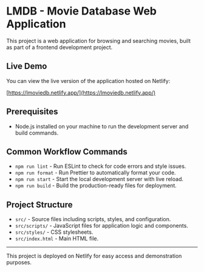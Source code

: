  # LMDB - Movie Database Web Application

This project is a web application for browsing and searching movies, built as part of a frontend development project.

## Live Demo

You can view the live version of the application hosted on Netlify:

[https://lmoviedb.netlify.app/](https://lmoviedb.netlify.app/)

## Prerequisites

- Node.js installed on your machine to run the development server and build commands.

## Common Workflow Commands

- `npm run lint` - Run ESLint to check for code errors and style issues.
- `npm run format` - Run Prettier to automatically format your code.
- `npm run start` - Start the local development server with live reload.
- `npm run build` - Build the production-ready files for deployment.

## Project Structure

- `src/` - Source files including scripts, styles, and configuration.
- `src/scripts/` - JavaScript files for application logic and components.
- `src/styles/` - CSS stylesheets.
- `src/index.html` - Main HTML file.

---

This project is deployed on Netlify for easy access and demonstration purposes.
